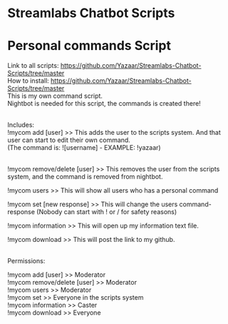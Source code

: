 # Streamlabs Chatbot Scripts
# Personal commands Script
Link to all scripts: https://github.com/Yazaar/Streamlabs-Chatbot-Scripts/tree/master <br />
How to install: https://github.com/Yazaar/Streamlabs-Chatbot-Scripts/tree/master <br />
This is my own command script. <br />
Nightbot is needed for this script, the commands is created there!<br /> <br />

Includes: <br />
!mycom add [user] >> This adds the user to the scripts system. And that user can start to edit their own command. <br />
(The command is: ![username] - EXAMPLE: !yazaar) <br /> <br />

!mycom remove/delete [user] >> This removes the user from the scripts system, and the command is removed from nightbot. <br />

!mycom users >> This will show all users who has a personal command <br />

!mycom set [new response] >> This will change the users command-response (Nobody can start with ! or / for safety reasons) <br />

!mycom information >> This will open up my information text file.

!mycom download >> This will post the link to my github. <br /> <br />

Permissions: <br />

!mycom add [user]  >> Moderator <br />
!mycom remove/delete [user] >> Moderator <br />
!mycom users >> Moderator <br />
!mycom set >> Everyone in the scripts system <br />
!mycom information >> Caster <br />
!mycom download >> Everyone
